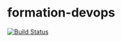 # formation-devops
[![Build Status](https://travis-ci.org/kerlochs/formation-devops.svg?branch=master)](https://travis-ci.org/kerlochs/formation-devops)